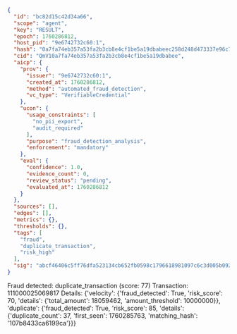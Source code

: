 ```json
{
  "id": "bc82d15c42d34a66",
  "scope": "agent",
  "key": "RESULT",
  "epoch": 1760286812,
  "host_pid": "9e6742732c60:1",
  "hash": "0a7fa74eb357a53fa2b3cb8e4cf1be5a19dbabeec258d248d473337e96c7c0e9",
  "cid": "QmV10a7fa74eb357a53fa2b3cb8e4cf1be5a19dbabee",
  "aicp": {
    "prov": {
      "issuer": "9e6742732c60:1",
      "created_at": 1760286812,
      "method": "automated_fraud_detection",
      "vc_type": "VerifiableCredential"
    },
    "ucon": {
      "usage_constraints": [
        "no_pii_export",
        "audit_required"
      ],
      "purpose": "fraud_detection_analysis",
      "enforcement": "mandatory"
    },
    "eval": {
      "confidence": 1.0,
      "evidence_count": 0,
      "review_status": "pending",
      "evaluated_at": 1760286812
    }
  },
  "sources": [],
  "edges": [],
  "metrics": {},
  "thresholds": {},
  "tags": [
    "fraud",
    "duplicate_transaction",
    "risk_high"
  ],
  "sig": "abcf46406c5ff76dfa523134cb652fb0598c1796618981097c6c3d005b09224f"
}
```

Fraud detected: duplicate_transaction (score: 77)
Transaction: 111000025069817
Details: {'velocity': {'fraud_detected': True, 'risk_score': 70, 'details': {'total_amount': 18059462, 'amount_threshold': 10000000}}, 'duplicate': {'fraud_detected': True, 'risk_score': 85, 'details': {'duplicate_count': 37, 'first_seen': 1760285763, 'matching_hash': '107b8433ca6199ca'}}}